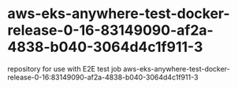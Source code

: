 # aws-eks-anywhere-test-docker-release-0-16-83149090-af2a-4838-b040-3064d4c1f911-3
repository for use with E2E test job aws-eks-anywhere-test-docker-release-0-16:83149090-af2a-4838-b040-3064d4c1f911-3
